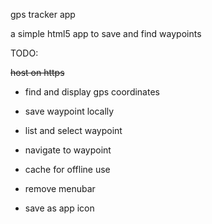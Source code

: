 gps tracker app

a simple html5 app to save and find waypoints


TODO:

~~host on https~~

- find and display gps coordinates

- save waypoint locally

- list and select waypoint

- navigate to waypoint

- cache for offline use

- remove menubar

- save as app icon
